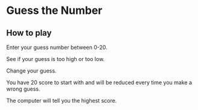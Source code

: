 # Guess the Number

## How to play

Enter your guess number between 0-20.

See if your guess is too high or too low.

Change your guess.

You have 20 score to start with and will be reduced every time you make a wrong guess.

The computer will tell you the highest score.
